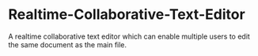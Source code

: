 # Realtime-Collaborative-Text-Editor
A realtime collaborative text editor which can enable multiple users to edit the same document as the main file.

